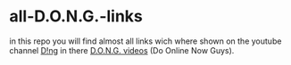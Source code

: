 # all-D.O.N.G.-links
in this repo you will find almost all links wich where shown on the youtube channel [D!ng](https://www.youtube.com/channel/UClq42foiSgl7sSpLupnugGA) in there [D.O.N.G. videos](https://www.youtube.com/watch?v=lr7dMmkE6es&list=PLL0602iqqyiy6_ude-mFEJ7DRqqf0p-9o) (Do Online Now Guys).
